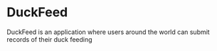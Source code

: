 # DuckFeed
DuckFeed is an application where users around the world can submit records of their duck feeding
